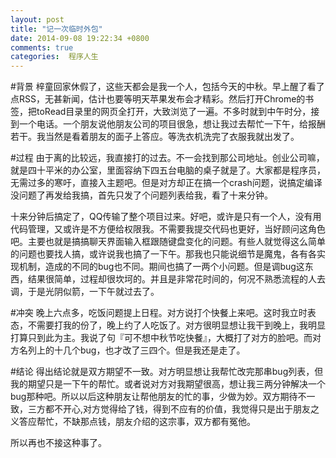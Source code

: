 ```yaml
---
layout: post
title: "记一次临时外包"
date: 2014-09-08 19:22:34 +0800
comments: true
categories:  程序人生
---
```


#背景
梓童回家休假了，这些天都会是我一个人，包括今天的中秋。早上醒了看了点RSS，无甚新闻，估计也要等明天苹果发布会才精彩。然后打开Chrome的书签，把toRead目录里的网页全打开，大致浏览了一遍。不多时就到中午时分，接到一个电话。一个朋友说他朋友公司的项目很急，想让我过去帮忙一下午，给报酬若干。我当然是看着朋友的面子上答应。等洗衣机洗完了衣服我就出发了。

#过程
由于离的比较远，我直接打的过去。不一会找到那公司地址。创业公司嘛，就是四十平米的办公室，里面容纳下四五台电脑的桌子就是了。大家都是程序员，无需过多的寒吁，直接入主题吧。但是对方却正在搞一个crash问题，说搞定编译没问题了再发给我搞，首先只发了个问题列表给我，看了十来分钟。

十来分钟后搞定了，QQ传输了整个项目过来。好吧，或许是只有一个人，没有用代码管理，又或许是不方便给权限我。不需要我提交代码也更好，当好顾问这角色吧。主要也就是搞搞聊天界面输入框跟随键盘变化的问题。有些人就觉得这么简单的问题也要找人搞，或许说我也搞了一下午。那我也只能说细节是魔鬼，各有各实现机制，造成的不同的bug也不同。期间也搞了一两个小问题。但是调bug这东西，结果很简单，过程却很坎坷的。并且是非常花时间的，何况不熟悉流程的人去调，于是光阴似箭，一下午就过去了。

#冲突
晚上六点多，吃饭问题提上日程。对方说打个快餐上来吧。这时我立时表态，不需要打我的份了，晚上约了人吃饭了。对方很明显想让我干到晚上，我明显打算只到此为主。我说了句『可不想中秋节吃快餐』，大概打了对方的脸吧。而对方名列上的十几个bug，也才改了三四个。但是我还是走了。

#结论
得出结论就是双方期望不一致。对方明显想让我帮忙改完那串bug列表，但我的期望只是一下午的帮忙。或者说对方对我期望很高，想让我三两分钟解决一个bug那种吧。所以以后这种朋友让帮他朋友的忙的事，少做为妙。双方期待不一致，三方都不开心,对方觉得给了钱，得到不应有的价值，我觉得只是出于朋友之义答应帮忙，不缺那点钱，朋友介绍的这宗事，双方都有冤他。

所以再也不接这种事了。
